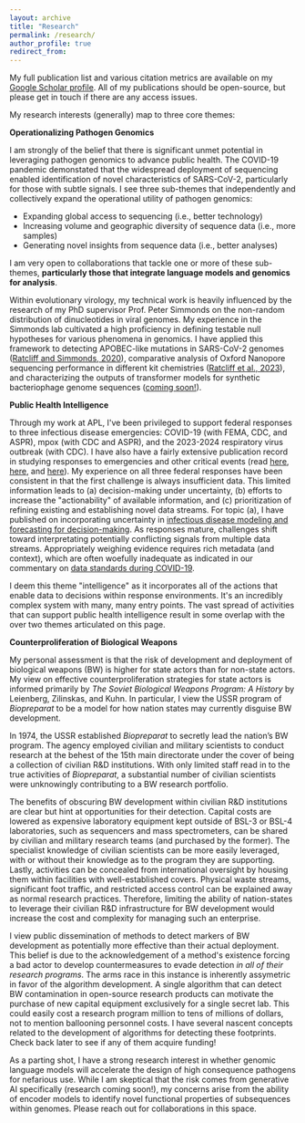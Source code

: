 ```yaml
---
layout: archive
title: "Research"
permalink: /research/
author_profile: true
redirect_from:
---
```

My full publication list and various citation metrics are available on my [Google Scholar profile](https://scholar.google.com/citations?user=1CIn2dYAAAAJ&hl=en). All of my publications should be open-source, but please get in touch if there are any access issues. 

My research interests (generally) map to three core themes:

**Operationalizing Pathogen Genomics**

I am strongly of the belief that there is significant unmet potential in leveraging pathogen genomics to advance public health. The COVID-19 pandemic demonstated that the widespread deployment of sequencing enabled identification of novel characteristics of SARS-CoV-2, particularly for those with subtle signals. I see three sub-themes that independently and collectively expand the operational utility of pathogen genomics:

* Expanding global access to sequencing (i.e., better technology)
* Increasing volume and geographic diversity of sequence data (i.e., more samples)
* Generating novel insights from sequence data (i.e., better analyses)

I am very open to collaborations that tackle one or more of these sub-themes, **particularly those that integrate language models and genomics for analysis**.

Within evolutionary virology, my technical work is heavily influenced by the research of my PhD supervisor Prof. Peter Simmonds on the non-random distribution of dinucleotides in viral genomes. My experience in the Simmonds lab cultivated a high proficiency in defining testable null hypotheses for various phenomena in genomics. I have applied this framework to detecting APOBEC-like mutations in SARS-CoV-2 genomes ([Ratcliff and Simmonds, 2020](https://www.sciencedirect.com/science/article/pii/S0042682220302658?via%3Dihub)), comparative analysis of Oxford Nanopore sequencing performance in different kit chemistries ([Ratcliff et al., 2023](https://www.biorxiv.org/content/10.1101/2023.09.30.560331v1)), and characterizing the outputs of transformer models for synthetic bacteriophage genome sequences ([coming soon!](link)).

**Public Health Intelligence**

Through my work at APL, I've been privileged to support federal responses to three infectious disease emergencies: COVID-19 (with FEMA, CDC, and ASPR), mpox (with CDC and ASPR), and the 2023-2024 respiratory virus outbreak (with CDC). I have also have a fairly extensive publication record in studying responses to emergencies and other critical events (read [here](https://www.cambridge.org/core/journals/disaster-medicine-and-public-health-preparedness/article/abs/use-of-big-data-and-information-and-communications-technology-in-disasters-an-integrative-review/23B2807AE283BB7A7FDB4BE48DD01058), [here](https://www.cambridge.org/core/journals/disaster-medicine-and-public-health-preparedness/article/technologies-enabling-situational-awareness-during-disaster-response-a-systematic-review/4B303623ECEF3F0413C68F1462DFC00F), and [here](https://apps.dtic.mil/sti/trecms/pdf/AD1143415.pdf)). My experience on all three federal responses have been consistent in that the first challenge is always insufficient data. This limited information leads to (a) decision-making under uncertainty, (b) efforts to increase the "actionability" of available information, and (c) prioritization of refining existing and establishing novel data streams. For topic (a), I have published on incorporating uncertainty in [infectious disease modeling and forecasting for decision-making](https://www.liebertpub.com/doi/full/10.1089/hs.2023.0033). As responses mature, challenges shift toward interpretating potentially conflicting signals from multiple data streams. Appropriately weighing evidence requires rich metadata (and context), which are often woefully inadequate as indicated in our commentary on [data standards during COVID-19](https://www.thelancet.com/journals/laninf/article/PIIS1473-3099(20)30635-6/fulltext).

I deem this theme "intelligence" as it incorporates all of the actions that enable data to decisions within response environments. It's an incredibly complex system with many, many entry points. The vast spread of activities that can support public health intelligence result in some overlap with the over two themes articulated on this page.

**Counterproliferation of Biological Weapons**

My personal assessment is that the risk of development and deployment of biological weapons (BW) is higher for state actors than for non-state actors. My view on effective counterproliferation strategies for state actors is informed primarily by *The Soviet Biological Weapons Program: A History* by Leienberg, Zilinskas, and Kuhn. In particular, I view the USSR program of *Biopreparat* to be a model for how nation states may currently disguise BW development.

In 1974, the USSR established *Biopreparat* to secretly lead the nation’s BW program. The agency employed civilian and military scientists to conduct research at the behest of the 15th main directorate under the cover of being a collection of civilian R&D institutions. With only limited staff read in to the true activities of *Biopreparat*, a substantial number of civilian scientists were unknowingly contributing to a BW research portfolio. 

The benefits of obscuring BW development within civilian R&D institutions are clear but hint at opportunities for their detection. Capital costs are lowered as expensive laboratory equipment kept outside of BSL-3 or BSL-4 laboratories, such as sequencers and mass spectrometers, can be shared by civilian and military research teams (and purchased by the former). The specialist knowledge of civilian scientists can be more easily leveraged, with or without their knowledge as to the program they are supporting. Lastly, activities can be concealed from international oversight by housing them within facilities with well-established covers. Physical waste streams, significant foot traffic, and restricted access control can be explained away as normal research practices. Therefore, limiting the ability of nation-states to leverage their civilian R&D infrastructure for BW development would increase the cost and complexity for managing such an enterprise. 

I view public dissemination of methods to detect markers of BW development as potentially more effective than their actual deployment. This belief is due to the acknowledgement of a method's existence forcing a bad actor to develop countermeasures to evade detection *in all of their research programs*. The arms race in this instance is inherently assymetric in favor of the algorithm development. A single algorithm that can detect BW contamination in open-source research products can motivate the purchase of new capital equipment exclusively for a single secret lab. This could easily cost a research program million to tens of millions of dollars, not to mention ballooning personnel costs. I have several nascent concepts related to the development of algorithms for detecting these footprints. Check back later to see if any of them acquire funding!

As a parting shot, I have a strong research interest in whether genomic language models will accelerate the design of high consequence pathogens for nefarious use. While I am skeptical that the risk comes from generative AI specifically (research coming soon!), my concerns arise from the ability of encoder models to identify novel functional properties of subsequences within genomes. Please reach out for collaborations in this space.